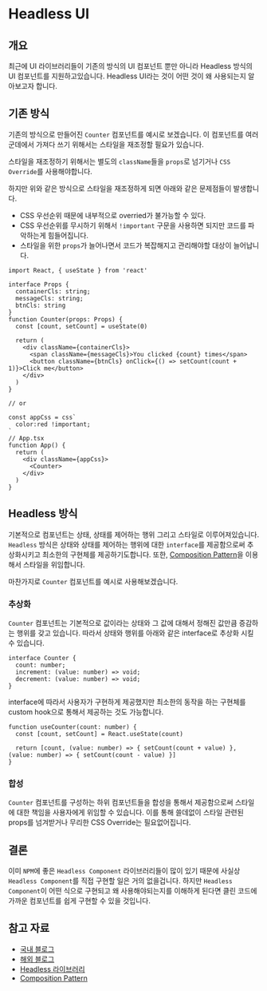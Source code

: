 # Headless UI
## 개요
최근에 UI 라이브러리들이 기존의 방식의 UI 컴포넌트 뿐만 아니라 Headless 방식의 UI 컴포넌트를 지원하고있습니다. Headless UI라는 것이 어떤 것이 왜 사용되는지 알아보고자 합니다.

## 기존 방식
기존의 방식으로 만들어진 `Counter` 컴포넌트를 예시로 보겠습니다.
이 컴포넌트를 여러군데에서 가져다 쓰기 위해서는 스타일을 재조정할 필요가 있습니다.

스타일을 재조정하기 위해서는 별도의 `className`들을 `props`로 넘기거나 `CSS Override`를 사용해야합니다.

하지만 위와 같은 방식으로 스타일을 재조정하게 되면 아래와 같은 문제점들이 발생합니다.

- CSS 우선순위 때문에 내부적으로 overried가 불가능할 수 있다.
- CSS 우선순위를 무시하기 위해서 `!important` 구문을 사용하면 되지만 코드를 파악하는게 힘들어집니다.
- 스타일을 위한 `props`가 늘어나면서 코드가 복잡해지고 관리해야할 대상이 늘어납니다.

```tsx
import React, { useState } from 'react'

interface Props {
  containerCls: string;
  messageCls: string;
  btnCls: string
}
function Counter(props: Props) {
  const [count, setCount] = useState(0)

  return (
    <div className={containerCls}>
      <span className={messageCls}>You clicked {count} times</span>
      <button className={btnCls} onClick={() => setCount(count + 1)}>Click me</button>
    </div>
  )
}

// or

const appCss = css`
  color:red !important;
`
// App.tsx
function App() {
  return (
    <div className={appCss}>
      <Counter>
    </div>
  )
}
```

## Headless 방식
기본적으로 컴포넌트는 상태, 상태를 제어하는 행위 그리고 스타일로 이루어져있습니다. `Headless` 방식은 상태와 상태를 제어하는 행위에 대한 `interface`를 제공함으로써 추상화시키고 최소한의 구현체를 제공하기도합니다. 또한, [Composition Pattern](https://ko.reactjs.org/docs/composition-vs-inheritance.html)을 이용해서 스타일을 위임합니다.

마찬가지로 `Counter` 컴포넌트를 예시로 사용해보겠습니다. 

### 추상화
`Counter` 컴포넌트는 기본적으로 값이라는 상태와 그 값에 대해서 정해진 값만큼 증감하는 행위를 갖고 있습니다.
따라서 상태와 행위를 아래와 같은 interface로 추상화 시킬 수 있습니다.
```tsx
interface Counter {
  count: number;
  increment: (value: number) => void;
  decrement: (value: number) => void;
}
```

interface에 따라서 사용자가 구현하게 제공했지만 최소한의 동작을 하는 구현체를 custom hook으로 통해서 제공하는 것도 가능합니다.
```tsx
function useCounter(count: number) {
  const [count, setCount] = React.useState(count)

  return [count, (value: number) => { setCount(count + value) }, (value: number) => { setCount(count - value) }] 
}
```
### 합성
`Counter` 컴포넌트를 구성하는 하위 컴포넌트들을 합성을 통해서 제공함으로써 스타일에 대한 책임을 사용자에게 위임할 수 있습니다.
이를 통해 쓸데없이 스타일 관련된 props를 넘겨받거나 무리한 CSS Override는 필요없어집니다.

## 결론
이미 `NPM`에 좋은 `Headless Component` 라이브러리들이 많이 있기 때문에 사실상 `Headless Component`를 직접 구현할 일은 거의 없을겁니다. 하지만 `Headless Component`이 어떤 식으로 구현되고 왜 사용해야되는지를 이해하게 된다면 클린 코드에 가까운 컴포넌트를 쉽게 구현할 수 있을 것입니다.

## 참고 자료
- [국내 블로그](https://jbee.io/react/headless-concept/)
- [해외 블로그](https://www.joshbritz.co/posts/the-sexiness-of-headless-ui/)
- [Headless 라이브러리](https://headlessui.dev/)
- [Composition Pattern](https://ko.reactjs.org/docs/composition-vs-inheritance.html)